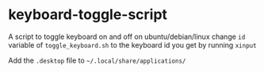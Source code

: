 # keyboard-toggle-script
A script to toggle keyboard on and off on ubuntu/debian/linux
change `id` variable of `toggle_keyboard.sh` to the keyboard id you get by running `xinput`

Add the `.desktop` file to `~/.local/share/applications/`
